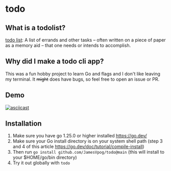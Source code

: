 # todo

## What is a todolist? 
[todo list](https://en.wiktionary.org/wiki/to-do_list): 
A list of errands and other tasks – often written on a piece of paper as a memory aid – that one needs or intends to accomplish.

## Why did I make a todo cli app?
This was a fun hobby project to learn Go and flags and I don't like leaving my terminal. It ~~might~~ does have bugs, so feel free to open an issue or PR.

## Demo
[![asciicast](https://asciinema.org/a/MQoVyKzJI0nlOX7DXKtNnuRwA.svg)](https://asciinema.org/a/MQoVyKzJI0nlOX7DXKtNnuRwA)

## Installation 

1. Make sure you have go 1.25.0 or higher installed https://go.dev/
2. Make sure your Go install directory is on your system shell path (step 3 and 4 of this article https://go.dev/doc/tutorial/compile-install)
3. Then run `go install github.com/JamesVpog/todo@main` (this will install to your $HOME/go/bin directory) 
4. Try it out globally with `todo`

